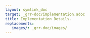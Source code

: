 ```yaml
---
layout: symlink_doc
target: _grr-doc/implementation.adoc
title: Implementation Details.
replacements:
   images/: _grr-doc/images/
---
```



